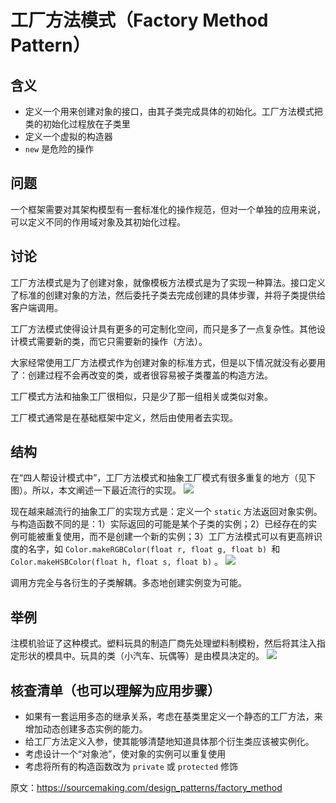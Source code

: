 # 工厂方法模式（Factory Method Pattern）
## 含义
- 定义一个用来创建对象的接口，由其子类完成具体的初始化。工厂方法模式把类的初始化过程放在子类里
- 定义一个虚拟的构造器
- `new` 是危险的操作

## 问题
一个框架需要对其架构模型有一套标准化的操作规范，但对一个单独的应用来说，可以定义不同的作用域对象及其初始化过程。

## 讨论
工厂方法模式是为了创建对象，就像模板方法模式是为了实现一种算法。接口定义了标准的创建对象的方法，然后委托子类去完成创建的具体步骤，并将子类提供给客户端调用。

工厂方法模式使得设计具有更多的可定制化空间，而只是多了一点复杂性。其他设计模式需要新的类，而它只需要新的操作（方法）。

大家经常使用工厂方法模式作为创建对象的标准方式，但是以下情况就没有必要用了：创建过程不会再改变的类，或者很容易被子类覆盖的构造方法。

工厂模式方法和抽象工厂很相似，只是少了那一组相关或类似对象。

工厂模式通常是在基础框架中定义，然后由使用者去实现。

## 结构
在“四人帮设计模式中”，工厂方法模式和抽象工厂模式有很多重复的地方（见下图）。所以，本文阐述一下最近流行的实现。
![](https://sourcemaking.com/files/v2/content/patterns/Factory_Method.png)

现在越来越流行的抽象工厂的实现方式是：定义一个 `static` 方法返回对象实例。与构造函数不同的是：1）实际返回的可能是某个子类的实例；2）已经存在的实例可能被重复使用，而不是创建一个新的实例；3）工厂方法模式可以有更高辨识度的名字，如 `Color.makeRGBColor(float r, float g, float b) `和 `Color.makeHSBColor(float h, float s, float b)` 。
![](https://sourcemaking.com/files/v2/content/patterns/Factory_Method_1.png)

调用方完全与各衍生的子类解耦。多态地创建实例变为可能。

## 举例
注模机验证了这种模式。塑料玩具的制造厂商先处理塑料制模粉，然后将其注入指定形状的模具中。玩具的类（小汽车、玩偶等）是由模具决定的。
![](https://sourcemaking.com/files/v2/content/patterns/Factory_Method_example1.png)

## 核查清单（也可以理解为应用步骤）
- 如果有一套运用多态的继承关系，考虑在基类里定义一个静态的工厂方法，来增加动态创建多态实例的能力。
- 给工厂方法定义入参，使其能够清楚地知道具体那个衍生类应该被实例化。
- 考虑设计一个“对象池”，使对象的实例可以重复使用
- 考虑将所有的构造函数改为 `private` 或 `protected` 修饰

原文：https://sourcemaking.com/design_patterns/factory_method